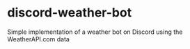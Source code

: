 # discord-weather-bot
Simple implementation of a weather bot on Discord using the WeatherAPI.com data
